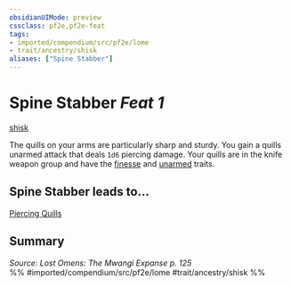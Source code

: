 ```yaml
---
obsidianUIMode: preview
cssclass: pf2e,pf2e-feat
tags:
- imported/compendium/src/pf2e/lome
- trait/ancestry/shisk
aliases: ["Spine Stabber"]
---
```

# Spine Stabber  *Feat 1*  
[shisk](shisk-lome.md)  


The quills on your arms are particularly sharp and sturdy. You gain a quills unarmed attack that deals `1d6` piercing damage. Your quills are in the knife weapon group and have the [finesse](finesse.md) and [unarmed](unarmed.md) traits.

## Spine Stabber leads to...

[Piercing Quills](piercing-quills-lome.md)

## Summary

*Source: Lost Omens: The Mwangi Expanse p. 125*  
%% #imported/compendium/src/pf2e/lome #trait/ancestry/shisk %%